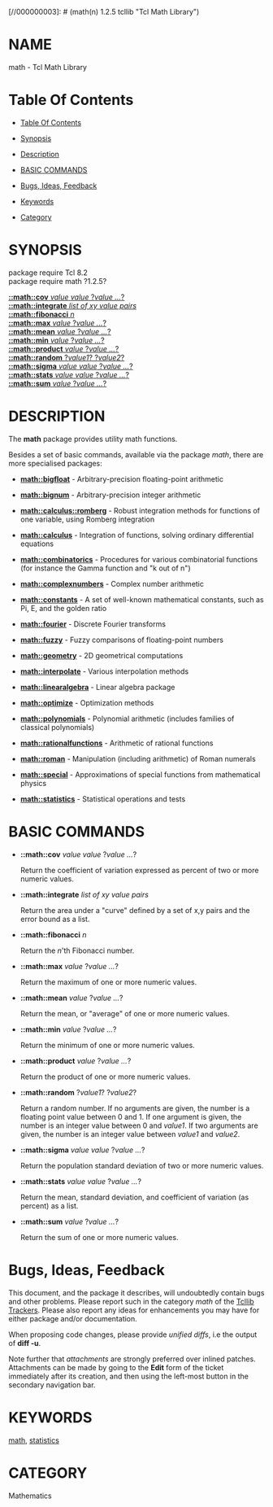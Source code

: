 
[//000000001]: # (math - Tcl Math Library)
[//000000002]: # (Generated from file 'math.man' by tcllib/doctools with format 'markdown')
[//000000003]: # (math(n) 1.2.5 tcllib "Tcl Math Library")

# NAME

math - Tcl Math Library

# <a name='toc'></a>Table Of Contents

  -  [Table Of Contents](#toc)

  -  [Synopsis](#synopsis)

  -  [Description](#section1)

  -  [BASIC COMMANDS](#section2)

  -  [Bugs, Ideas, Feedback](#section3)

  -  [Keywords](#keywords)

  -  [Category](#category)

# <a name='synopsis'></a>SYNOPSIS

package require Tcl 8.2  
package require math ?1.2.5?  

[__::math::cov__ *value* *value* ?*value ...*?](#1)  
[__::math::integrate__ *list of xy value pairs*](#2)  
[__::math::fibonacci__ *n*](#3)  
[__::math::max__ *value* ?*value ...*?](#4)  
[__::math::mean__ *value* ?*value ...*?](#5)  
[__::math::min__ *value* ?*value ...*?](#6)  
[__::math::product__ *value* ?*value ...*?](#7)  
[__::math::random__ ?*value1*? ?*value2*?](#8)  
[__::math::sigma__ *value* *value* ?*value ...*?](#9)  
[__::math::stats__ *value* *value* ?*value ...*?](#10)  
[__::math::sum__ *value* ?*value ...*?](#11)  

# <a name='description'></a>DESCRIPTION

The __math__ package provides utility math functions.

Besides a set of basic commands, available via the package *math*, there are
more specialised packages:

  - __[math::bigfloat](bigfloat.md)__ - Arbitrary-precision floating-point
    arithmetic

  - __[math::bignum](bignum.md)__ - Arbitrary-precision integer arithmetic

  - __[math::calculus::romberg](romberg.md)__ - Robust integration methods for
    functions of one variable, using Romberg integration

  - __[math::calculus](calculus.md)__ - Integration of functions, solving
    ordinary differential equations

  - __[math::combinatorics](combinatorics.md)__ - Procedures for various
    combinatorial functions (for instance the Gamma function and "k out of n")

  - __[math::complexnumbers](qcomplex.md)__ - Complex number arithmetic

  - __[math::constants](constants.md)__ - A set of well-known mathematical
    constants, such as Pi, E, and the golden ratio

  - __[math::fourier](fourier.md)__ - Discrete Fourier transforms

  - __[math::fuzzy](fuzzy.md)__ - Fuzzy comparisons of floating-point numbers

  - __[math::geometry](math_geometry.md)__ - 2D geometrical computations

  - __[math::interpolate](interpolate.md)__ - Various interpolation methods

  - __[math::linearalgebra](linalg.md)__ - Linear algebra package

  - __[math::optimize](optimize.md)__ - Optimization methods

  - __[math::polynomials](polynomials.md)__ - Polynomial arithmetic (includes
    families of classical polynomials)

  - __[math::rationalfunctions](rational_funcs.md)__ - Arithmetic of rational
    functions

  - __[math::roman](roman.md)__ - Manipulation (including arithmetic) of Roman
    numerals

  - __[math::special](special.md)__ - Approximations of special functions from
    mathematical physics

  - __[math::statistics](statistics.md)__ - Statistical operations and tests

# <a name='section2'></a>BASIC COMMANDS

  - <a name='1'></a>__::math::cov__ *value* *value* ?*value ...*?

    Return the coefficient of variation expressed as percent of two or more
    numeric values.

  - <a name='2'></a>__::math::integrate__ *list of xy value pairs*

    Return the area under a "curve" defined by a set of x,y pairs and the error
    bound as a list.

  - <a name='3'></a>__::math::fibonacci__ *n*

    Return the *n*'th Fibonacci number.

  - <a name='4'></a>__::math::max__ *value* ?*value ...*?

    Return the maximum of one or more numeric values.

  - <a name='5'></a>__::math::mean__ *value* ?*value ...*?

    Return the mean, or "average" of one or more numeric values.

  - <a name='6'></a>__::math::min__ *value* ?*value ...*?

    Return the minimum of one or more numeric values.

  - <a name='7'></a>__::math::product__ *value* ?*value ...*?

    Return the product of one or more numeric values.

  - <a name='8'></a>__::math::random__ ?*value1*? ?*value2*?

    Return a random number. If no arguments are given, the number is a floating
    point value between 0 and 1. If one argument is given, the number is an
    integer value between 0 and *value1*. If two arguments are given, the number
    is an integer value between *value1* and *value2*.

  - <a name='9'></a>__::math::sigma__ *value* *value* ?*value ...*?

    Return the population standard deviation of two or more numeric values.

  - <a name='10'></a>__::math::stats__ *value* *value* ?*value ...*?

    Return the mean, standard deviation, and coefficient of variation (as
    percent) as a list.

  - <a name='11'></a>__::math::sum__ *value* ?*value ...*?

    Return the sum of one or more numeric values.

# <a name='section3'></a>Bugs, Ideas, Feedback

This document, and the package it describes, will undoubtedly contain bugs and
other problems. Please report such in the category *math* of the [Tcllib
Trackers](http://core.tcl.tk/tcllib/reportlist). Please also report any ideas
for enhancements you may have for either package and/or documentation.

When proposing code changes, please provide *unified diffs*, i.e the output of
__diff -u__.

Note further that *attachments* are strongly preferred over inlined patches.
Attachments can be made by going to the __Edit__ form of the ticket immediately
after its creation, and then using the left-most button in the secondary
navigation bar.

# <a name='keywords'></a>KEYWORDS

[math](../../../../index.md#math), [statistics](../../../../index.md#statistics)

# <a name='category'></a>CATEGORY

Mathematics
